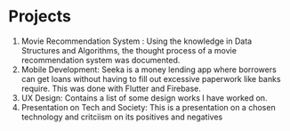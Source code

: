  # Projects
1. Movie Recommendation System : Using the knowledge in Data Structures and Algorithms, the thought process of a movie recommendation system was documented.
2. Mobile Development: Seeka is a money lending app where borrowers can get loans without having to fill out excessive paperwork like banks require. This was done with Flutter and Firebase.
3. UX Design: Contains a list of some design works I have worked on.
4. Presentation on Tech and Society: This is a presentation on a chosen technology and critciism on its positives and negatives
